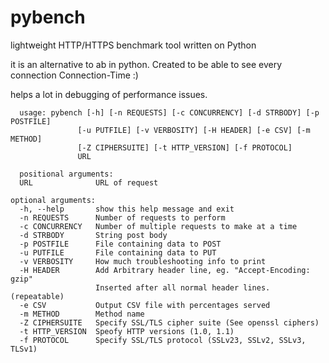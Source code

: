# pybench

lightweight HTTP/HTTPS benchmark tool written on Python

it is an alternative to ab in python. Created to be able to see every connection Connection-Time :) 

helps a lot in debugging of performance issues.


```
  usage: pybench [-h] [-n REQUESTS] [-c CONCURRENCY] [-d STRBODY] [-p POSTFILE]
               [-u PUTFILE] [-v VERBOSITY] [-H HEADER] [-e CSV] [-m METHOD]
               [-Z CIPHERSUITE] [-t HTTP_VERSION] [-f PROTOCOL]
               URL
               
  positional arguments:
  URL              URL of request

optional arguments:
  -h, --help       show this help message and exit
  -n REQUESTS      Number of requests to perform
  -c CONCURRENCY   Number of multiple requests to make at a time
  -d STRBODY       String post body
  -p POSTFILE      File containing data to POST
  -u PUTFILE       File containing data to PUT
  -v VERBOSITY     How much troubleshooting info to print
  -H HEADER        Add Arbitrary header line, eg. "Accept-Encoding: gzip"
                   Inserted after all normal header lines. (repeatable)
  -e CSV           Output CSV file with percentages served
  -m METHOD        Method name
  -Z CIPHERSUITE   Specify SSL/TLS cipher suite (See openssl ciphers)
  -t HTTP_VERSION  Speofy HTTP versions (1.0, 1.1)
  -f PROTOCOL      Specify SSL/TLS protocol (SSLv23, SSLv2, SSLv3, TLSv1)
```
